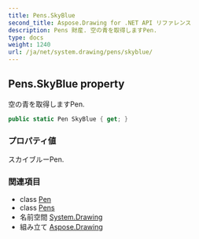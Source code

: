 ```yaml
---
title: Pens.SkyBlue
second_title: Aspose.Drawing for .NET API リファレンス
description: Pens 財産. 空の青を取得しますPen.
type: docs
weight: 1240
url: /ja/net/system.drawing/pens/skyblue/
---
```

## Pens.SkyBlue property

空の青を取得しますPen.

```csharp
public static Pen SkyBlue { get; }
```

### プロパティ値

スカイブルーPen.

### 関連項目

* class [Pen](../../pen/)
* class [Pens](../)
* 名前空間 [System.Drawing](../../pens/)
* 組み立て [Aspose.Drawing](../../../)


